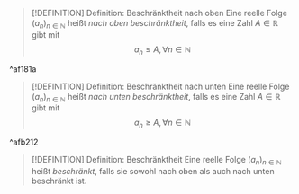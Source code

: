 > [!DEFINITION] Definition: Beschränktheit nach oben
> Eine reelle Folge $(a_n)_{n\in\mathbb{N}}$ heißt *nach oben beschränktheit*, falls es eine Zahl $A \in \mathbb{R}$ gibt mit
> $$a_n \le A, \forall n \in \mathbb{N}$$

^af181a

> [!DEFINITION] Definition: Beschränktheit nach unten
> Eine reelle Folge $(a_n)_{n\in\mathbb{N}}$ heißt *nach unten beschränktheit*, falls es eine Zahl $A \in \mathbb{R}$ gibt mit
> $$a_n \ge A, \forall n \in \mathbb{N}$$

^afb212

> [!DEFINITION] Definition: Beschränktheit
> Eine reelle Folge $(a_n)_{n\in\mathbb{N}}$ heißt *beschränkt*, falls sie sowohl nach oben als auch nach unten beschränkt ist.